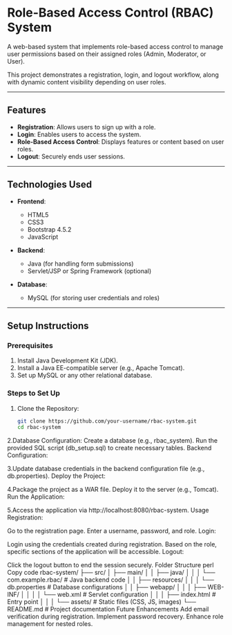 # Role-Based Access Control (RBAC) System

A web-based system that implements role-based access control to manage user permissions based on their assigned roles (Admin, Moderator, or User). 

This project demonstrates a registration, login, and logout workflow, along with dynamic content visibility depending on user roles.

---

## Features

- **Registration**: Allows users to sign up with a role.
- **Login**: Enables users to access the system.
- **Role-Based Access Control**: Displays features or content based on user roles.
- **Logout**: Securely ends user sessions.

---

## Technologies Used

- **Frontend**:
  - HTML5
  - CSS3
  - Bootstrap 4.5.2
  - JavaScript

- **Backend**:
  - Java (for handling form submissions)
  - Servlet/JSP or Spring Framework (optional)

- **Database**:
  - MySQL (for storing user credentials and roles)

---

## Setup Instructions

### Prerequisites

1. Install Java Development Kit (JDK).
2. Install a Java EE-compatible server (e.g., Apache Tomcat).
3. Set up MySQL or any other relational database.

### Steps to Set Up

1. Clone the Repository:
   ```bash
   git clone https://github.com/your-username/rbac-system.git
   cd rbac-system
2.Database Configuration:
Create a database (e.g., rbac_system).
Run the provided SQL script (db_setup.sql) to create necessary tables.
Backend Configuration:

3.Update database credentials in the backend configuration file (e.g., db.properties).
Deploy the Project:

4.Package the project as a WAR file.
Deploy it to the server (e.g., Tomcat).
Run the Application:

5.Access the application via http://localhost:8080/rbac-system.
Usage
Registration:

Go to the registration page.
Enter a username, password, and role.
Login:

Login using the credentials created during registration.
Based on the role, specific sections of the application will be accessible.
Logout:

Click the logout button to end the session securely.
Folder Structure
perl
Copy code
rbac-system/
├── src/
│   ├── main/
│   │   ├── java/
│   │   │   └── com.example.rbac/       # Java backend code
│   │   ├── resources/
│   │   │   └── db.properties           # Database configurations
│   │   ├── webapp/
│   │   │   ├── WEB-INF/
│   │   │   │   └── web.xml             # Servlet configuration
│   │   │   ├── index.html              # Entry point
│   │   │   └── assets/                 # Static files (CSS, JS, images)
└── README.md                           # Project documentation
Future Enhancements
Add email verification during registration.
Implement password recovery.
Enhance role management for nested roles.
